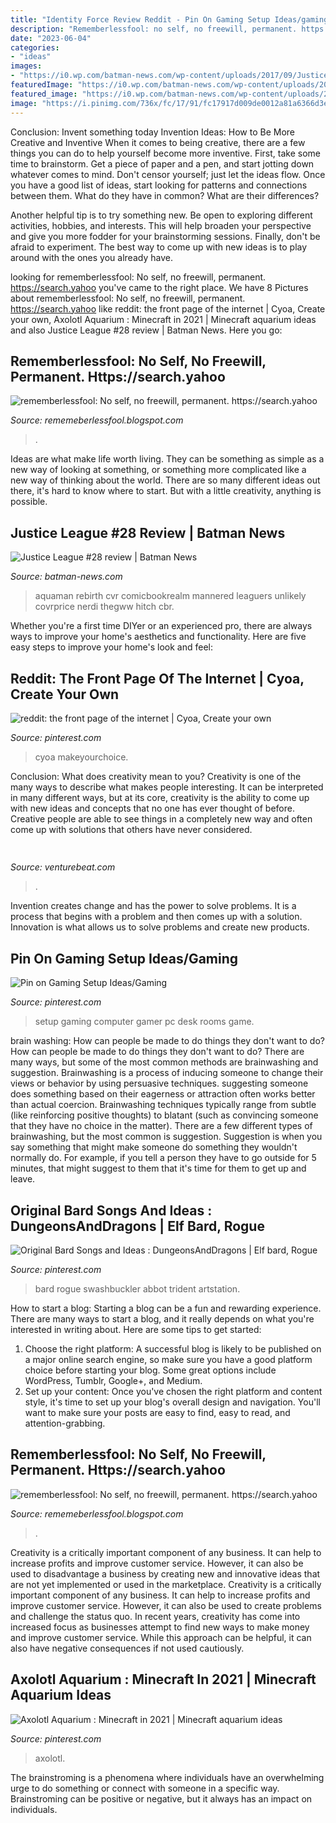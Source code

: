 ```yaml
---
title: "Identity Force Review Reddit - Pin On Gaming Setup Ideas/gaming"
description: "Rememberlessfool: no self, no freewill, permanent. https://search.yahoo"
date: "2023-06-04"
categories:
- "ideas"
images:
- "https://i0.wp.com/batman-news.com/wp-content/uploads/2017/09/Justice-League-28.jpg?fit=808%2C1200&amp;quality=80&amp;strip=info&amp;ssl=1"
featuredImage: "https://i0.wp.com/batman-news.com/wp-content/uploads/2017/09/Justice-League-28.jpg?fit=808%2C1200&amp;quality=80&amp;strip=info&amp;ssl=1"
featured_image: "https://i0.wp.com/batman-news.com/wp-content/uploads/2017/09/Justice-League-28.jpg?fit=808%2C1200&amp;quality=80&amp;strip=info&amp;ssl=1"
image: "https://i.pinimg.com/736x/fc/17/91/fc17917d009de0012a81a6366d3ed2c7.jpg"
---
```



Conclusion: Invent something today
Invention Ideas: How to Be More Creative and Inventive
When it comes to being creative, there are a few things you can do to help yourself become more inventive. First, take some time to brainstorm. Get a piece of paper and a pen, and start jotting down whatever comes to mind. Don't censor yourself; just let the ideas flow. Once you have a good list of ideas, start looking for patterns and connections between them. What do they have in common? What are their differences?

Another helpful tip is to try something new. Be open to exploring different activities, hobbies, and interests. This will help broaden your perspective and give you more fodder for your brainstorming sessions. Finally, don't be afraid to experiment. The best way to come up with new ideas is to play around with the ones you already have.

	

		
looking for rememberlessfool: No self, no freewill, permanent. https://search.yahoo you've came to the right place. We have 8 Pictures about rememberlessfool: No self, no freewill, permanent. https://search.yahoo like reddit: the front page of the internet | Cyoa, Create your own, Axolotl Aquarium : Minecraft in 2021 | Minecraft aquarium ideas and also Justice League #28 review | Batman News. Here you go:
		
    
## Rememberlessfool: No Self, No Freewill, Permanent. Https://search.yahoo

<img loading=lazy src="https://1.bp.blogspot.com/-yfxFctJIJJw/Xma1YI5VLpI/AAAAAAAAejA/fmwj0FCHp7MQkWu_cfPtiHG88Qjz3hzCACLcBGAsYHQ/s1600/Untitled1341.png" onerror="this.onerror=null;this.src='https://tse3.mm.bing.net/th?id=OIP.EKRyRYhIrsMUASnFicmRHgHaEK&amp;pid=15.1';" alt="rememberlessfool: No self, no freewill, permanent. https://search.yahoo">

_Source: rememeberlessfool.blogspot.com_

>. 

	

Ideas are what make life worth living. They can be something as simple as a new way of looking at something, or something more complicated like a new way of thinking about the world. There are so many different ideas out there, it's hard to know where to start. But with a little creativity, anything is possible.

    
## Justice League #28 Review | Batman News

<img loading=lazy src="https://i0.wp.com/batman-news.com/wp-content/uploads/2017/09/Justice-League-28.jpg?fit=808%2C1200&amp;quality=80&amp;strip=info&amp;ssl=1" onerror="this.onerror=null;this.src='https://tse4.mm.bing.net/th?id=OIP.W4v6i1KW5GpjexXYnayaGwHaK_&amp;pid=15.1';" alt="Justice League #28 review | Batman News">

_Source: batman-news.com_

>aquaman rebirth cvr comicbookrealm mannered leaguers unlikely covrprice nerdi thegww hitch cbr. 

	

Whether you're a first time DIYer or an experienced pro, there are always ways to improve your home's aesthetics and functionality. Here are five easy steps to improve your home's look and feel: 

    
## Reddit: The Front Page Of The Internet | Cyoa, Create Your Own

<img loading=lazy src="https://i.pinimg.com/736x/fc/17/91/fc17917d009de0012a81a6366d3ed2c7.jpg" onerror="this.onerror=null;this.src='https://tse1.mm.bing.net/th?id=OIP.qVWP7Olibtq-9Fx0mlv5TgHaYA&amp;pid=15.1';" alt="reddit: the front page of the internet | Cyoa, Create your own">

_Source: pinterest.com_

>cyoa makeyourchoice. 

	

Conclusion: What does creativity mean to you?
Creativity is one of the many ways to describe what makes people interesting. It can be interpreted in many different ways, but at its core, creativity is the ability to come up with new ideas and concepts that no one has ever thought of before. Creative people are able to see things in a completely new way and often come up with solutions that others have never considered.

    
## 

<img loading=lazy src="https://venturebeat.com/wp-content/uploads/2019/06/shopify-multi-language.png" onerror="this.onerror=null;this.src='https://tse1.mm.bing.net/th?id=OIP.n4dZNeAVb2jWCDcLpu6k4gHaEo&amp;pid=15.1';" alt="">

_Source: venturebeat.com_

>. 

	

Invention creates change and has the power to solve problems. It is a process that begins with a problem and then comes up with a solution. Innovation is what allows us to solve problems and create new products.

    
## Pin On Gaming Setup Ideas/Gaming

<img loading=lazy src="https://i.pinimg.com/originals/79/79/e2/7979e204fa430d7c9305847a44debe47.jpg" onerror="this.onerror=null;this.src='https://tse1.mm.bing.net/th?id=OIP.32MHc8cZ4urq-yjpqugU-QHaFj&amp;pid=15.1';" alt="Pin on Gaming Setup Ideas/Gaming">

_Source: pinterest.com_

>setup gaming computer gamer pc desk rooms game. 

	

brain washing: How can people be made to do things they don't want to do?
How can people be made to do things they don't want to do? There are many ways, but some of the most common methods are brainwashing and suggestion. Brainwashing is a process of inducing someone to change their views or behavior by using persuasive techniques. suggesting someone does something based on their eagerness or attraction often works better than actual coercion. Brainwashing techniques typically range from subtle (like reinforcing positive thoughts) to blatant (such as convincing someone that they have no choice in the matter). 
There are a few different types of brainwashing, but the most common is suggestion. Suggestion is when you say something that might make someone do something they wouldn't normally do. For example, if you tell a person they have to go outside for 5 minutes, that might suggest to them that it's time for them to get up and leave.

    
## Original Bard Songs And Ideas : DungeonsAndDragons | Elf Bard, Rogue

<img loading=lazy src="https://i.pinimg.com/originals/f5/57/3d/f5573db78b4bd9bcba6cbde1c7ef9827.png" onerror="this.onerror=null;this.src='https://tse1.mm.bing.net/th?id=OIP.L4fjvgokNehV5TTEkVq9cAHaKF&amp;pid=15.1';" alt="Original Bard Songs and Ideas : DungeonsAndDragons | Elf bard, Rogue">

_Source: pinterest.com_

>bard rogue swashbuckler abbot trident artstation. 

	

How to start a blog:
Starting a blog can be a fun and rewarding experience. There are many ways to start a blog, and it really depends on what you're interested in writing about. Here are some tips to get started: 
1. Choose the right platform: A successful blog is likely to be published on a major online search engine, so make sure you have a good platform choice before starting your blog. Some great options include WordPress, Tumblr, Google+, and Medium. 
2. Set up your content: Once you've chosen the right platform and content style, it's time to set up your blog's overall design and navigation. You'll want to make sure your posts are easy to find, easy to read, and attention-grabbing. 

    
## Rememberlessfool: No Self, No Freewill, Permanent. Https://search.yahoo

<img loading=lazy src="https://1.bp.blogspot.com/-1t3cXjdXboE/XhFOrmZb9HI/AAAAAAAAb5o/iJ5HyEpTlW4oYHib7I2tLFIA-YQScDYoACLcBGAsYHQ/s1600/Untitled96.png" onerror="this.onerror=null;this.src='https://tse4.mm.bing.net/th?id=OIP.y5qtOJmkxPLfEEBIlhuerAHaEK&amp;pid=15.1';" alt="rememberlessfool: No self, no freewill, permanent. https://search.yahoo">

_Source: rememeberlessfool.blogspot.com_

>. 

	

Creativity is a critically important component of any business. It can help to increase profits and improve customer service. However, it can also be used to disadvantage a business by creating new and innovative ideas that are not yet implemented or used in the marketplace.
Creativity is a critically important component of any business. It can help to increase profits and improve customer service. However, it can also be used to create problems and challenge the status quo. In recent years, creativity has come into increased focus as businesses attempt to find new ways to make money and improve customer service. While this approach can be helpful, it can also have negative consequences if not used cautiously.

    
## Axolotl Aquarium : Minecraft In 2021 | Minecraft Aquarium Ideas

<img loading=lazy src="https://i.pinimg.com/736x/3b/31/3e/3b313e385d52f3c3b5a1857c104567b1.jpg" onerror="this.onerror=null;this.src='https://tse1.mm.bing.net/th?id=OIP.f2YG6RrjsWU_ldHmZepnugHaEK&amp;pid=15.1';" alt="Axolotl Aquarium : Minecraft in 2021 | Minecraft aquarium ideas">

_Source: pinterest.com_

>axolotl. 

	

The brainstroming is a phenomena where individuals have an overwhelming urge to do something or connect with someone in a specific way. Brainstroming can be positive or negative, but it always has an impact on individuals.

